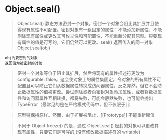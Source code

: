 # Object.seal()

> Object.seal() 静态方法密封一个对象。密封一个对象会阻止其扩展并且使得现有属性不可配置。密封对象有一组固定的属性：不能添加新属性、不能删除现有属性或更改其可枚举性和可配置性、不能重新分配其原型。只要现有属性的值是可写的，它们仍然可以更改。seal() 返回传入的同一对象
> Object.seal(obj)

    obj为要密封的对象
    返回值为被密封的对象

> 密封一个对象等价于阻止其扩展，然后将现有的属性描述符更改为 configurable: false。这会使对象上的属性集固定。令对象的所有属性不可配置且可以防止它们从数据属性转换成访问器属性，反之亦然，但它不会防止数据属性的值被更改。尝试删除或者向密封对象添加属性，或者将数据属性和访问器属性互相转换，都将失败，可能会静默失败，也可能会抛出 TypeError（最常见的是在严格模式代码中，但不仅限于此

> 原型链保持原样。然而，由于扩展被阻止，[[Prototype]] 不能重新赋值

> 不同于 Object.freeze() 的是，通过 Object.seal() 密封的对象可以更改其现有属性，只要它们是可写的,(没有修改数据描述符的 writable)

